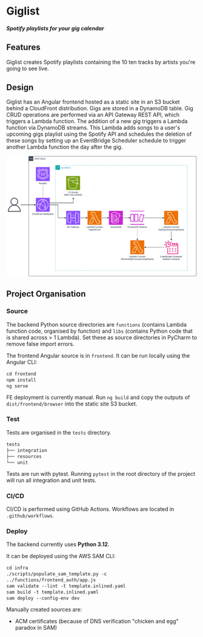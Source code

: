 # Giglist
#### *Spotify playlists for your gig calendar*


## Features

Giglist creates Spotify playlists containing the 10 ten tracks by artists you're going to see live.

## Design

Giglist has an Angular frontend hosted as a static site in an S3 bucket behind a CloudFront distribution.
Gigs are stored in a DynamoDB table. 
Gig CRUD operations are performed via an API Gateway REST API, which triggers a Lambda function.
The addition of a new gig triggers a Lambda function via DynamoDB streams.
This Lambda adds songs to a user's upcoming gigs playlist using the Spotify API and 
schedules the deletion of these songs by setting up an EventBridge Scheduler schedule to trigger another 
Lambda function the day after the gig.

![Architecture diagram for Giglist](docs/assets/architecture.png)

## Project Organisation

### Source

The backend Python source directories are `functions` (contains Lambda function code, organised by function) and `libs`
(contains Python code that is shared across > 1 Lambda). Set these as source directories in PyCharm to remove false
import errors.

The frontend Angular source is in `frontend`. It can be run locally using the Angular CLI:
```commandline
cd frontend
npm install
ng serve
```

FE deployment is currently manual. Run `ng build` and copy the outputs of `dist/frontend/browser` into the static 
site S3 bucket.

### Test

Tests are organised in the `tests` directory.
```
tests
├── integration
├── resources
└── unit
```

Tests are run with pytest. Running `pytest` in the root directory of the project will run all integration and unit tests.

### CI/CD

CI/CD is performed using GitHub Actions. Workflows are located in `.github/workflows`.

### Deploy

The backend currently uses **Python 3.12**. 

It can be deployed using the AWS SAM CLI:
```commandline
cd infra
./scripts/populate_sam_template.py -c ../functions/frontend_auth/app.js
sam validate --lint -t template.inlined.yaml
sam build -t template.inlined.yaml
sam deploy --config-env dev
```

Manually created sources are: 
- ACM certificates (because of DNS verification "chicken and egg" paradox in SAM)